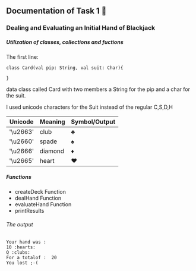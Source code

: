 ## Documentation of Task 1 :rocket:

### Dealing and Evaluating an Initial Hand of Blackjack 

##### Utilization of classes, collections and fuctions

The first line:
```
class Card(val pip: String, val suit: Char){ 

}
```
data class called Card with two members a String for the pip and a char for the suit.

I used unicode characters for the Suit instead of the regular C,S,D,H

Unicode | Meaning| Symbol/Output
------- | ------- | ---------------
'\u2663' | club | :clubs:
'\u2660' | spade |:spades:
'\u2666' | diamond | :diamonds:
'\u2665' | heart| :hearts:

##### Functions
- createDeck Function
- dealHand Function
- evaluateHand Function
- printResults


###### The output

```
Your hand was :
10 :hearts:
Q :clubs:
For a totalof :  20
You lost ;-(
```
